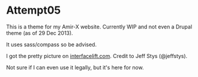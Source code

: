 Attempt05
=========

This is a theme for my Amir-X website. Currently WIP and not even a Drupal
theme (as of 29 Dec 2013).

It uses sass/compass so be advised.

I got the pretty picture on [interfacelift.com](http://interfacelift.com/wallpaper/details/3378/artist_point_at_sunset.html). Credit to Jeff Stys (@jeffstys).

Not sure if I can even use it legally, but it's here for now.
